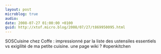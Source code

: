 ```yaml
---
layout: post
microblog: true
audio: 
date: 2008-07-27 01:00:00 +0100
guid: http://xtof.micro.blog/2008/07/27/t869950095.html
---
```

SOSCuisine chez Coffe : impressionné par la liste des ustensiles essentiels vs exigilité de ma petite cuisine. une page wiki ? #openkitchen
